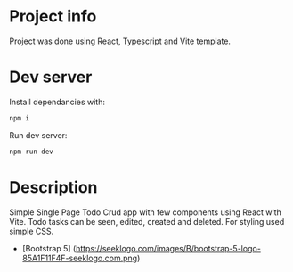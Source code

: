 # Project info
Project was done using React, Typescript and Vite template.

# Dev server
Install dependancies with:

```bash
npm i
```

Run dev server:

```bash
npm run dev
```

# Description
Simple Single Page Todo Crud app with few components using React with Vite. Todo tasks can be seen, edited, created and deleted.
For styling used simple CSS.

- [Bootstrap 5] (https://seeklogo.com/images/B/bootstrap-5-logo-85A1F11F4F-seeklogo.com.png)
